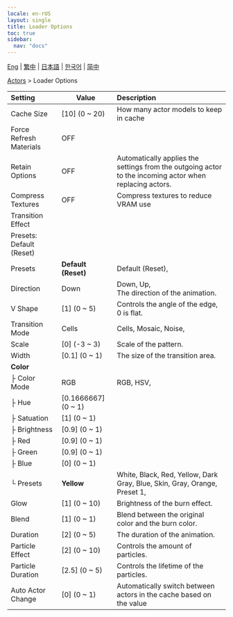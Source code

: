 ```yaml
---
locale: en-rUS
layout: single
title: Loader Options
toc: true
sidebar:
  nav: "docs"
---
```

[Eng](/dancexr/menu/2025.4/actors/loader_options) | [繁中](/tw/dancexr/menu/2025.4/actors/loader_options) | [日本語](/jp/dancexr/menu/2025.4/actors/loader_options) | [한국어](/kr/dancexr/menu/2025.4/actors/loader_options) | [简中](/zh/dancexr/menu/2025.4/actors/loader_options)

[Actors](../menu#Actors) > Loader Options



| Setting | Value | Description |
| :--- | --- | :--- |
| Cache Size | [10] (0 ~ 20) | How many actor models to keep in cache
| Force Refresh Materials | OFF | 
| Retain Options | OFF | Automatically applies the settings from the outgoing actor to the incoming actor when replacing actors.
| Compress Textures | OFF | Compress textures to reduce VRAM use
| Transition Effect || 
| Presets: Default (Reset) || 
| Presets | **Default (Reset)** | Default (Reset),  |
| Direction | Down | Down, Up, <br/>The direction of the animation.
| V Shape | [1] (0 ~ 5) | Controls the angle of the edge, 0 is flat.
| Transition Mode | Cells | Cells, Mosaic, Noise, 
| Scale | [0] (-3 ~ 3) | Scale of the pattern.
| Width | [0.1] (0 ~ 1) | The size of the transition area.
| **Color** | | 
| ├ Color Mode | RGB | RGB, HSV, 
| ├ Hue | [0.1666667] (0 ~ 1) | 
| ├ Satuation | [1] (0 ~ 1) | 
| ├ Brightness | [0.9] (0 ~ 1) | 
| ├ Red | [0.9] (0 ~ 1) | 
| ├ Green | [0.9] (0 ~ 1) | 
| ├ Blue | [0] (0 ~ 1) | 
| └ Presets | **Yellow** | White, Black, Red, Yellow, Dark Gray, Blue, Skin, Gray, Orange, Preset 1,  |
| Glow | [1] (0 ~ 10) | Brightness of the burn effect.
| Blend | [1] (0 ~ 1) | Blend between the original color and the burn color. 
| Duration | [2] (0 ~ 5) | The duration of the animation.
| Particle Effect | [2] (0 ~ 10) | Controls the amount of particles.
| Particle Duration | [2.5] (0 ~ 5) | Controls the lifetime of the particles.
| Auto Actor Change | [0] (0 ~ 1) | Automatically switch between actors in the cache based on the value
